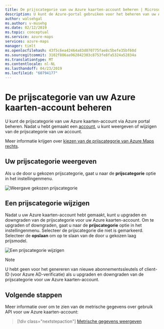 ```yaml
---
title: De prijscategorie van uw Azure kaarten-account beheren | Microsoft Docs
description: U kunt de Azure-portal gebruiken voor het beheren van uw Azure kaarten-account en de Prijscategorieën.
author: walsehgal
ms.author: v-musehg
ms.date: 02/12/2019
ms.topic: conceptual
ms.service: azure-maps
services: azure-maps
manager: timlt
ms.openlocfilehash: 43f5c6ea42464a83d070775fae8c5befe35bf60d
ms.sourcegitcommit: 3102f886aa962842303c8753fe8fa5324a52834a
ms.translationtype: MT
ms.contentlocale: nl-NL
ms.lasthandoff: 04/23/2019
ms.locfileid: "60794177"
---
```

# <a name="manage-the-pricing-tier-of-your-azure-maps-account"></a>De prijscategorie van uw Azure kaarten-account beheren

U kunt de prijscategorie van uw Azure kaarten-account via Azure portal beheren. Nadat u hebt gemaakt een [account](https://azure.microsoft.com/free/?WT.mc_id=A261C142F), u kunt weergeven of wijzigen van de prijscategorie van uw account.

Meer informatie krijgen over [kiezen van de prijscategorie van Azure Maps rechts](https://docs.microsoft.com/azure/azure-maps/choose-pricing-tier).

## <a name="view-your-pricing-tier"></a>Uw prijscategorie weergeven

Als u de door u gekozen prijscategorie, gaat u naar de **prijscategorie** optie in het instellingenmenu.

![Weergave gekozen prijscategorie](./media/how-to-manage-pricing-tier/view-pricing-tier.png)

## <a name="change-a-pricing-tier"></a>Een prijscategorie wijzigen

Nadat u uw Azure kaarten-account hebt gemaakt, kunt u upgraden en downgraden van de prijscategorie voor uw Azure kaarten-account. Om te upgraden of downgraden, gaat u naar de **prijscategorie** optie in het instellingenmenu. Selecteer de prijscategorie die niet is gemarkeerd. Selecteer de **opslaan** om op te slaan van de door u gekozen laag prijsmodel.

![Een prijscategorie wijzigen](./media/how-to-manage-pricing-tier/change-pricing-tier.png)

> [!NOTE]
> U hebt geen voor het genereren van nieuwe abonnementssleutels of client-ID (voor Azure AD-verificatie) als u upgraden en downgraden van de prijscategorie voor uw Azure kaarten-account.

## <a name="next-steps"></a>Volgende stappen

Meer informatie over om te zien van de metrische gegevens over gebruik API voor uw Azure kaarten-account:

> [!div class="nextstepaction"] 
> [Metrische gegevens weergeven](./how-to-view-api-usage.md)

